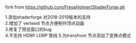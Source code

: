 fork from https://github.com/FreyaHolmer/ShaderForge.git

1.添加shaderforge 对2018-2019版本的支持  
2.增加了 vertexid 节点方便制作顶点动画  
3.修复了预览窗口的bug  
4.不支持 HDRP  LDRP 管线
5.为transfrom 节点添加了变换点模式
